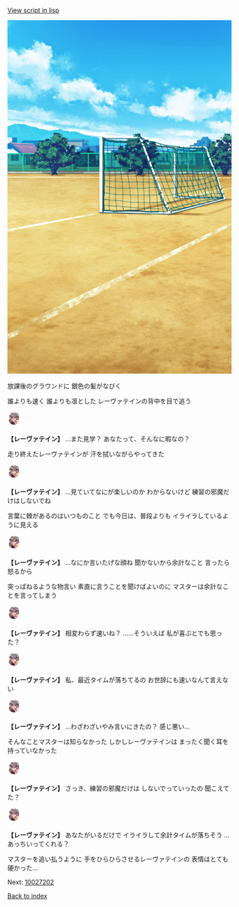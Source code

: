 [View script in lisp](../scripts/10027201.txt)

![Schoolyard_daytime.png](../images/backgrounds/Schoolyard_daytime.png)

放課後のグラウンドに
銀色の髪がなびく

誰よりも速く
誰よりも凛とした
レーヴァテインの背中を目で追う

<img src="../images/units/100241.png" alt="100241.png" height="34"/>

**【レーヴァテイン】**
…また見学？
あなたって、そんなに暇なの？

走り終えたレーヴァテインが
汗を拭いながらやってきた

<img src="../images/units/100241.png" alt="100241.png" height="34"/>

**【レーヴァテイン】**
…見ていてなにが楽しいのか
わからないけど
練習の邪魔だけはしないでね

言葉に棘があるのはいつものこと
でも今日は、普段よりも
イライラしているように見える

<img src="../images/units/100241.png" alt="100241.png" height="34"/>

**【レーヴァテイン】**
…なにか言いたげな顔ね
聞かないから余計なこと
言ったら怒るから

突っぱねるような物言い
素直に言うことを聞けばよいのに
マスターは余計なことを言ってしまう

<img src="../images/units/100241.png" alt="100241.png" height="34"/>

**【レーヴァテイン】**
相変わらず速いね？
……そういえば
私が喜ぶとでも思った？

<img src="../images/units/100241.png" alt="100241.png" height="34"/>

**【レーヴァテイン】**
私、最近タイムが落ちてるの
お世辞にも速いなんて言えない

<img src="../images/units/100241.png" alt="100241.png" height="34"/>

**【レーヴァテイン】**
…わざわざいやみ言いにきたの？
感じ悪い…

そんなことマスターは知らなかった
しかしレーヴァテインは
まったく聞く耳を持っていなかった

<img src="../images/units/100241.png" alt="100241.png" height="34"/>

**【レーヴァテイン】**
さっき、練習の邪魔だけは
しないでっていったの
聞こえてた？

<img src="../images/units/100241.png" alt="100241.png" height="34"/>

**【レーヴァテイン】**
あなたがいるだけで
イライラして余計タイムが落ちそう
…あっちいってくれる？

マスターを追い払うように
手をひらひらさせるレーヴァテインの
表情はとても硬かった…

Next: [10027202](10027202.md)

[Back to index](index.md)
